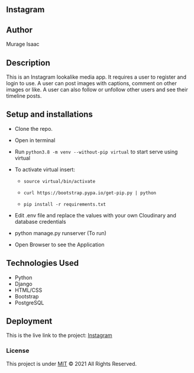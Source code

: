 ## Instagram

## Author
Murage Isaac

## Description
This is an Instagram lookalike media app. It requires a user to register and login to use. A user can post images with captions, comment on other images or like. A user can also follow or unfollow other users and see their timeline posts.


## Setup and installations
* Clone the repo.

* Open in terminal

* Run `python3.8 -m venv --without-pip virtual` to start serve using virtual

* To activate virtual insert: 
  * `source virtual/bin/activate`

  * `curl https://bootstrap.pypa.io/get-pip.py | python`

  * `pip install -r requirements.txt`


* Edit .env file and replace the values with your own Cloudinary and database credentials

* python manage.py runserver (To run)


* Open Browser to see the Application

## Technologies Used
* Python
* Django
* HTML/CSS
* Bootstrap
* PostgreSQL

## Deployment
This is the live link to the project: <a href="https://cryptic-plains-52648.herokuapp.com/">Instagram</a>

### License
This project is under [MIT](https://choosealicense.com/licenses/mit/) &COPY; 2021 All Rights Reserved.

